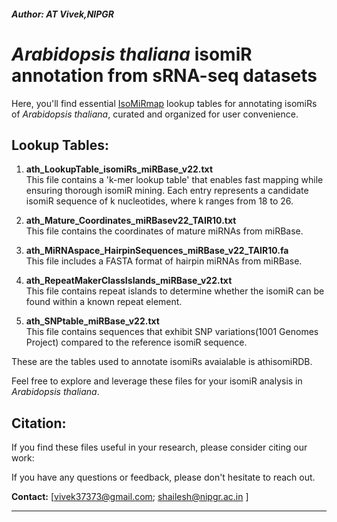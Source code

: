 ##### **Author: AT Vivek,NIPGR**

# _Arabidopsis thaliana_ isomiR annotation from sRNA-seq datasets


 Here, you'll find essential [IsoMiRmap](https://cm.jefferson.edu/isoMiRmap/) lookup tables for annotating isomiRs of _Arabidopsis thaliana_, curated and organized for user convenience.

## Lookup Tables:

1. **ath_LookupTable_isomiRs_miRBase_v22.txt**  
   This file contains a 'k-mer lookup table' that enables fast mapping while ensuring thorough isomiR mining. Each entry represents a candidate isomiR sequence of k nucleotides, where k ranges from 18 to 26.

2. **ath_Mature_Coordinates_miRBasev22_TAIR10.txt**  
   This file contains the coordinates of mature miRNAs from miRBase.

3. **ath_MiRNAspace_HairpinSequences_miRBase_v22_TAIR10.fa**  
   This file includes a FASTA format of hairpin miRNAs from miRBase.

4. **ath_RepeatMakerClassIslands_miRBase_v22.txt**  
   This file contains repeat islands to determine whether the isomiR can be found within a known repeat element.

5. **ath_SNPtable_miRBase_v22.txt**  
   This file contains sequences that exhibit SNP variations(1001 Genomes Project) compared to the reference isomiR sequence.


These are the tables used to annotate isomiRs avaialable is athisomiRDB.

Feel free to explore and leverage these files for your isomiR analysis in _Arabidopsis thaliana_.

## Citation:

If you find these files useful in your research, please consider citing our work:


If you have any questions or feedback, please don't hesitate to reach out.

**Contact:**
[vivek37373@gmail.com; shailesh@nipgr.ac.in ]

---

